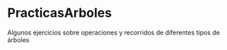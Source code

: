 # PracticasArboles
Algunos ejercicios sobre operaciones y recorridos de diferentes tipos de árboles
